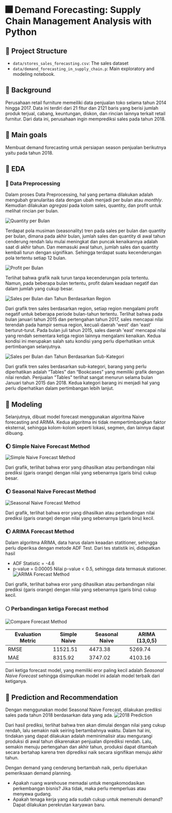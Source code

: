 # 🎆 Demand Forecasting: Supply Chain Management Analysis with Python

## 🔧 Project Structure

- `data/stores_sales_forecasting.csv`: The sales dataset
- `data/demand_forecasting_in_supply_chain.p`: Main exploratory and modeling notebook.
  
## 🌟 Background
Perusahaan retail furniture memeiliki data penjualan toko selama tahun 2014 hingga 2017. Data ini terdiri dari 21 fitur dan 2121 baris yang berisi jumlah produk terjual, cabang, keuntungan, diskon, dan rincian lainnya terkait retail furnitur. Dari data ini, perusahaan ingin memprediksi sales pada tahun 2018.

## 🌟 Main goals
Membuat demand forecasting untuk persiapan season penjualan berikutnya yaitu pada tahun 2018.

## 🌟 EDA
### 🔔 Data Preprocessing
Dalam proses Data Preprocessing, hal yang pertama dilakukan adalah mengubah granularitas data dengan ubah menjadi per bulan atau *monthly*. Kemudian dilakukan *agregasi* pada kolom sales, quantity, dan profit untuk melihat rincian per bulan.

![Quantity per Bulan](data/monthly_quantity.png)

Terdapat pola musiman (seasonality) tren pada sales per bulan dan quantity per bulan, dimana pada akhir bulan, jumlah sales dan quantity di awal tahun cenderung rendah lalu mulai meningkat dan puncak kenaikannya adalah saat di akhir tahun. Dan memasuki awal tahun, jumlah sales dan quantity kembali turun dengan signifikan. Sehingga terdapat suatu kecenderungan pola tertentu setiap 12 bulan.

![Profit per Bulan](data/monthly_profit.png)

Terlihat bahwa grafik naik turun tanpa kecenderungan pola tertentu. Namun, pada beberapa bulan tertentu, profit dalam keadaan negatif dan dalam jumlah yang cukup besar.

![Sales per Bulan dan Tahun Berdasarkan Region](data/sales_trend_region.png)

Dari grafik tren sales berdasarkan region, setiap region mengalami profit negatif untuk beberapa periode bulan-tahun tertentu. Terlihat bahwa pada bulan januari tahun 2015 dan pertengahan tahun 2017, sales mencapai nilai terendah pada hampir semua region, kecuali daerah 'west' dan 'east' berturut-turut. Pada bulan juli tahun 2015, sales daerah 'east' mencapai nilai yang rendah sementara ketiga region lainnya mengalami kenaikan. Kedua kondisi ini merupakan salah satu kondisi yang perlu diperhatikan untuk pertimbangan selanjutnya.

![Sales per Bulan dan Tahun Berdasarkan Sub-Kategori](sales_trend_category.png)

Dari grafik tren sales berdasarkan sub-kategori, barang yang perlu diperhatikan adalah “Tables” dan “Bookcases” yang memiliki grafik dengan nilai rendah. Penjualan "Tables" terlihat sangat menurun selama bulan Januari tahun 2015 dan 2018. Kedua kategori barang ini menjadi hal yang perlu diperhatikan dalam pertimbangan lebih lanjut.

## 🌟 Modeling
Selanjutnya, dibuat model forecast menggunakan algoritma Naive forecasting and ARIMA. Kedua algoritma ini tidak mempertimbangkan faktor eksternal, sehingga kolom-kolom seperti lokasi, segmen, dan lainnya dapat dibuang.
### 🌔 Simple Naive Forecast Method
![Simple Naive Forecast Method](data/simple_naive_forecast.png)

Dari grafik, terlihat bahwa eror yang dihasilkan atau perbandingan nilai prediksi (garis orange) dengan nilai yang sebenarnya (garis biru) cukup besar.
### 🌔 Seasonal Naive Forecast Method
![Seasonal Naive Forecast Method](data/seasonan_naive_forecast_quantity.png)

Dari grafik, terlihat bahwa eror yang dihasilkan atau perbandingan nilai prediksi (garis orange) dengan nilai yang sebenarnya (garis biru) kecil.
### 🌔 ARIMA Forecast Method
Dalam algoritma ARIMA, data harus dalam keaadan statitioner, sehingga perlu diperiksa dengan metode ADF Test. Dari tes statistik ini, didapatkan hasil
- ADF Statistic = -4.6
- p-value = 0.00005
Nilai p-value < 0.5, sehingga data termasuk stationer.
![ARIMA Forecast Method](data/arima.png)

Dari grafik, terlihat bahwa eror yang dihasilkan atau perbandingan nilai prediksi (garis orange) dengan nilai yang sebenarnya (garis biru) cukup kecil.

### 🌕 Perbandingan ketiga Forecast method 
![Compare Forecast Method](data/compare_forecast_methods.png)

| Evaluation Metric | Simple Naive  | Seasonal Naive | ARIMA (13,0,5) |
|-------------------|---------------| ---------------|----------------|
| RMSE              | 11521.51      | 4473.38        | 5269.74        |
| MAE               | 8315.92       | 3747.02        | 4103.16        |
Dari ketiga forecast model, yang memiliki eror paling kecil adalah *Seasonal Naive Forecast* sehingga disimpulkan model ini adalah model terbaik dari ketiganya.

## 🌟 Prediction and Recommendation
Dengan menggunakan model Seasonal Naive Forecast, dilakukan prediksi sales pada tahun 2018 berdasarkan data yang ada.
![2018 Prediction](predict_2018.png)

Dari hasil prediksi, terlihat bahwa tren akan dimulai dengan nilai yang cukup rendah, lalu semakin naik seiring bertambahnya waktu. Dalam hal ini, tindakan yang dapat dilakukan adalah meminimalisir atau mengurangi produksi di awal tahun dikarenakan penjualan diprediksi rendah. Lalu, semakin menuju pertengahan dan akhir tahun, produksi dapat ditambah secara bertahap karena tren diprediksi naik secara signifikan menuju akhir tahun.

Dengan demand yang cenderung bertambah naik, perlu diperlukan pemeriksaan demand planning.
- Apakah ruang warehouse memadai untuk mengakomodasikan perkembangan bisnis? Jika tidak, maka perlu memperluas atau menyewa gudang.
- Apakah tenaga kerja yang ada sudah cukup untuk memenuhi demand? Dapat dilakukan perekrutan karyawan baru.
